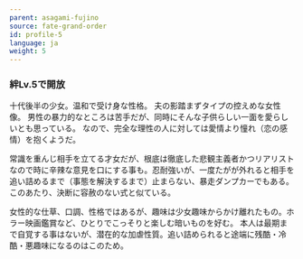 ```yaml
---
parent: asagami-fujino
source: fate-grand-order
id: profile-5
language: ja
weight: 5
---
```


### 絆Lv.5で開放

十代後半の少女。温和で受け身な性格。
夫の影踏まずタイプの控えめな女性像。
男性の暴力的なところは苦手だが、同時にそんな子供らしい一面を愛らしいとも思っている。
なので、完全な理性の人に対しては愛情より憧れ（恋の感情）を抱くようだ。

常識を重んじ相手を立てる才女だが、根底は徹底した悲観主義者かつリアリストなので時に辛辣な意見を口にする事も。忍耐強いが、一度たがが外れると相手を追い詰めるまで（事態を解決するまで）止まらない、暴走ダンプカーでもある。
このあたり、決断に容赦のない式と似ている。

女性的な仕草、口調、性格ではあるが、趣味は少女趣味からかけ離れたもの。ホラー映画鑑賞など、ひとりでこっそりと楽しむ暗いものを好む。
本人は最期まで自覚する事はないが、潜在的な加虐性質。追い詰められると途端に残酷・冷酷・悪趣味になるのはこのため。
